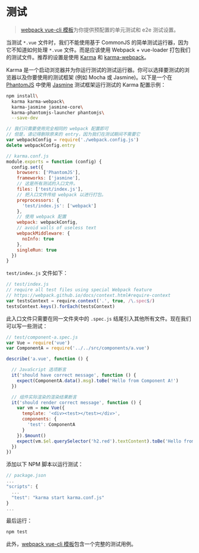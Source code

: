 # 测试

> [webpack vue-cli 模板](https://github.com/vuejs-templates/webpack)为你提供预配置的单元测试和 e2e 测试设置。

当测试 `*.vue` 文件时，我们不能使用基于 CommonJS 的简单测试运行器，因为它不知道如何处理 `*.vue` 文件。而是应该使用 Webpack + vue-loader 打包我们的测试文件。推荐的设置是使用 [Karma](https://karma-runner.github.io/0.13/index.html) 和 [karma-webpack](https://github.com/webpack/karma-webpack)。

Karma 是一个启动浏览器并为你运行测试的测试运行器。你可以选择要测试的浏览器以及你要使用的测试框架 (例如 Mocha 或 Jasmine)。以下是一个在 [PhantomJS](http://phantomjs.org/) 中使用 [Jasmine](https://jasmine.github.io/edge/introduction.html) 测试框架运行测试的 Karma 配置示例：

``` bash
npm install\
  karma karma-webpack\
  karma-jasmine jasmine-core\
  karma-phantomjs-launcher phantomjs\
  --save-dev
```

``` js
// 我们只需要使用完全相同的 webpack 配置即可
// 但是，请记得删除原来的 entry，因为我们在测试期间不需要它
var webpackConfig = require('./webpack.config.js')
delete webpackConfig.entry

// karma.conf.js
module.exports = function (config) {
  config.set({
    browsers: ['PhantomJS'],
    frameworks: ['jasmine'],
    // 这是所有测试的入口文件。
    files: ['test/index.js'],
    // 把入口文件传给 webpack 以进行打包。
    preprocessors: {
      'test/index.js': ['webpack']
    },
    // 使用 webpack 配置
    webpack: webpackConfig,
    // avoid walls of useless text
    webpackMiddleware: {
      noInfo: true
    },
    singleRun: true
  })
}
```

`test/index.js` 文件如下：

``` js
// test/index.js
// require all test files using special Webpack feature
// https://webpack.github.io/docs/context.html#require-context
var testsContext = require.context('.', true, /\.spec$/)
testsContext.keys().forEach(testsContext)
```

此入口文件只需要在同一文件夹中的 `.spec.js` 结尾引入其他所有文件。现在我们可以写一些测试：

``` js
// test/component-a.spec.js
var Vue = require('vue')
var ComponentA = require('../../src/components/a.vue')

describe('a.vue', function () {

  // JavaScript 选项断言
  it('should have correct message', function () {
    expect(ComponentA.data().msg).toBe('Hello from Component A!')
  })

  // 组件实际渲染的渲染结果断言
  it('should render correct message', function () {
    var vm = new Vue({
      template: '<div><test></test></div>',
      components: {
        'test': ComponentA
      }
    }).$mount()
    expect(vm.$el.querySelector('h2.red').textContent).toBe('Hello from Component A!')
  })
})
```

添加以下 NPM 脚本以运行测试：

``` js
// package.json
...
"scripts": {
  ...
  "test": "karma start karma.conf.js"
}
...
```

最后运行：

``` bash
npm test
```

此外，[webpack vue-cli 模板](https://github.com/vuejs-templates/webpack)包含一个完整的测试用例。
